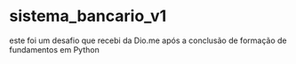 # sistema_bancario_v1
este foi um desafio que recebi da Dio.me após a conclusão de formação de fundamentos em Python 
